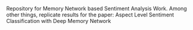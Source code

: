 Repository for Memory Network based Sentiment Analysis Work. Among other things, replicate results for the paper: Aspect Level Sentiment Classification with Deep Memory Network
